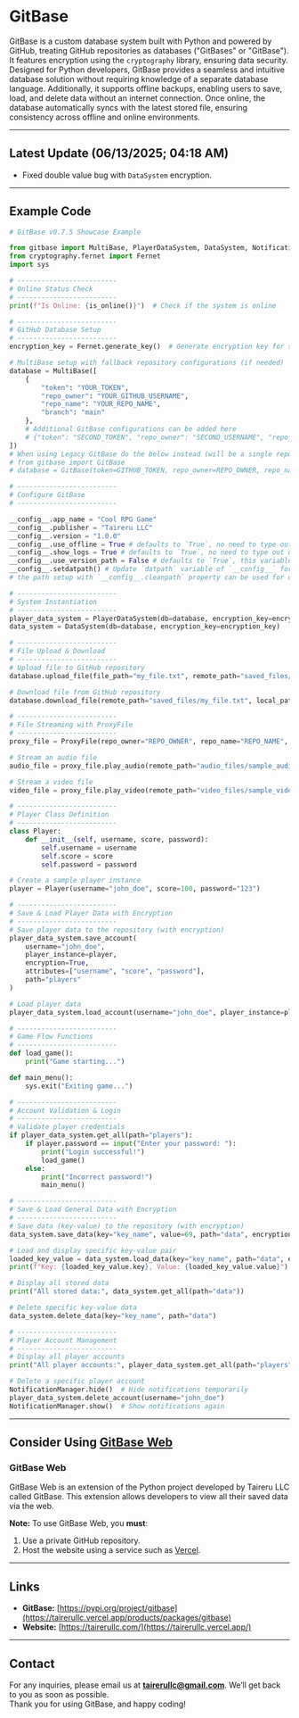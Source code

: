 # GitBase

GitBase is a custom database system built with Python and powered by GitHub, treating GitHub repositories as databases ("GitBases" or "GitBase"). It features encryption using the `cryptography` library, ensuring data security. Designed for Python developers, GitBase provides a seamless and intuitive database solution without requiring knowledge of a separate database language. Additionally, it supports offline backups, enabling users to save, load, and delete data without an internet connection. Once online, the database automatically syncs with the latest stored file, ensuring consistency across offline and online environments.

---

## Latest Update (06/13/2025; 04:18 AM)
* Fixed double value bug with `DataSystem` encryption.
---

## Example Code

```python
# GitBase v0.7.5 Showcase Example

from gitbase import MultiBase, PlayerDataSystem, DataSystem, NotificationManager, ProxyFile, __config__, is_online
from cryptography.fernet import Fernet
import sys

# -------------------------
# Online Status Check
# -------------------------
print(f"Is Online: {is_online()}")  # Check if the system is online

# -------------------------
# GitHub Database Setup
# -------------------------
encryption_key = Fernet.generate_key()  # Generate encryption key for secure storage

# MultiBase setup with fallback repository configurations (if needed)
database = MultiBase([
    {
        "token": "YOUR_TOKEN",
        "repo_owner": "YOUR_GITHUB_USERNAME",
        "repo_name": "YOUR_REPO_NAME",
        "branch": "main"
    },
    # Additional GitBase configurations can be added here
    # {"token": "SECOND_TOKEN", "repo_owner": "SECOND_USERNAME", "repo_name": "SECOND_REPO", "branch": "main"}
])
# When using Legacy GitBase do the below instead (will be a single repository)
# from gitbase import GitBase
# database = GitBase(token=GITHUB_TOKEN, repo_owner=REPO_OWNER, repo_name=REPO_NAME)

# -------------------------
# Configure GitBase
# -------------------------

__config__.app_name = "Cool RPG Game"
__config__.publisher = "Taireru LLC"
__config__.version = "1.0.0"
__config__.use_offline = True # defaults to `True`, no need to type out unless you want to set it to `False`
__config__.show_logs = True # defaults to `True`, no need to type out unless you want to set it to `False`
__config__.use_version_path = False # defaults to `True`, this variable will decide if your app path will use a version subdirectory (meaning different versions will have different data)
__config__.setdatpath() # Update `datpath` variable of `__config__` for offline data saving (you can also set it manually via `__config__.datpath = 'path/to/data'`)
# the path setup with `__config__.cleanpath` property can be used for other application needs besides GitBase, it will return a clean path based on your os (ex. Windows -> C:/Users/YourUsername/Documents/Taireru LLC/Cool RPG Game/)

# -------------------------
# System Instantiation
# -------------------------
player_data_system = PlayerDataSystem(db=database, encryption_key=encryption_key)
data_system = DataSystem(db=database, encryption_key=encryption_key)

# -------------------------
# File Upload & Download
# -------------------------
# Upload file to GitHub repository
database.upload_file(file_path="my_file.txt", remote_path="saved_files/my_file.txt")

# Download file from GitHub repository
database.download_file(remote_path="saved_files/my_file.txt", local_path="files/my_file.txt")

# -------------------------
# File Streaming with ProxyFile
# -------------------------
proxy_file = ProxyFile(repo_owner="REPO_OWNER", repo_name="REPO_NAME", token="GITHUB_TOKEN", branch="main")

# Stream an audio file
audio_file = proxy_file.play_audio(remote_path="audio_files/sample_audio.wav")

# Stream a video file
video_file = proxy_file.play_video(remote_path="video_files/sample_video.mp4")

# -------------------------
# Player Class Definition
# -------------------------
class Player:
    def __init__(self, username, score, password):
        self.username = username
        self.score = score
        self.password = password

# Create a sample player instance
player = Player(username="john_doe", score=100, password="123")

# -------------------------
# Save & Load Player Data with Encryption
# -------------------------
# Save player data to the repository (with encryption)
player_data_system.save_account(
    username="john_doe",
    player_instance=player,
    encryption=True,
    attributes=["username", "score", "password"],
    path="players"
)

# Load player data
player_data_system.load_account(username="john_doe", player_instance=player, encryption=True)

# -------------------------
# Game Flow Functions
# -------------------------
def load_game():
    print("Game starting...")

def main_menu():
    sys.exit("Exiting game...")

# -------------------------
# Account Validation & Login
# -------------------------
# Validate player credentials
if player_data_system.get_all(path="players"):
    if player.password == input("Enter your password: "):
        print("Login successful!")
        load_game()
    else:
        print("Incorrect password!")
        main_menu()

# -------------------------
# Save & Load General Data with Encryption
# -------------------------
# Save data (key-value) to the repository (with encryption)
data_system.save_data(key="key_name", value=69, path="data", encryption=True)

# Load and display specific key-value pair
loaded_key_value = data_system.load_data(key="key_name", path="data", encryption=True)
print(f"Key: {loaded_key_value.key}, Value: {loaded_key_value.value}")

# Display all stored data
print("All stored data:", data_system.get_all(path="data"))

# Delete specific key-value data
data_system.delete_data(key="key_name", path="data")

# -------------------------
# Player Account Management
# -------------------------
# Display all player accounts
print("All player accounts:", player_data_system.get_all(path="players"))

# Delete a specific player account
NotificationManager.hide()  # Hide notifications temporarily
player_data_system.delete_account(username="john_doe")
NotificationManager.show()  # Show notifications again
```

---

## Consider Using [GitBase Web](https://tairerullc.vercel.app/products/extensions/gitbase-web)

### GitBase Web
GitBase Web is an extension of the Python project developed by Taireru LLC called GitBase. This extension allows developers to view all their saved data via the web. 

**Note:** To use GitBase Web, you **must**:
1. Use a private GitHub repository.
2. Host the website using a service such as [Vercel](https://vercel.com).

---

## Links
- **GitBase:** [https://pypi.org/project/gitbase](https://tairerullc.vercel.app/products/packages/gitbase)
- **Website:** [https://tairerullc.com/](https://tairerullc.vercel.app/)

---

## Contact
For any inquiries, please email us at **tairerullc@gmail.com**. We’ll get back to you as soon as possible.  
Thank you for using GitBase, and happy coding!